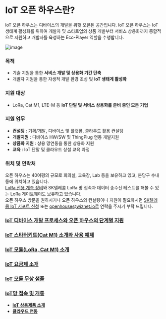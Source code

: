 # IoT 오픈 하우스란?

IoT 오픈 하우스는 디바이스의 개발을 위햇 오픈된 공간입니다.
IoT 오픈 하우스는 IoT 생태계 활성화를 위하여 개발자 및 스타트업의 상품 개발부터 서비스 상용화까지 종합적으로 지원하고 개발자를 육성하는 Eco-Player 역할을 수행합니다.

![image](https://user-images.githubusercontent.com/2126804/126432169-4e1ba35a-d4a7-4b97-869d-dae6b82e4162.png)


### 목적
* 기술 지원을 통한 **서비스 개발 및 상용화 기간 단축**
* 개발자 지원을 통한 자생적 개발 환경 조성 및 **IoT 생태계 활성화**

### 지원 대상
* LoRa, Cat M1, LTE-M 등 **IoT 단말 및 서비스 상용화를 준비 중인 모든 기업**

### 지원 업무
* **컨설팅** : 기획/개발, 디바이스 및 플랫폼, 클라우드 활용 컨설팅
* **개발지원** : 디바이스 HW/SW 및 ThingPlug 연동 개발지원
* **상품화 지원** : 상용 망연동을 통한 상용화 지원
* **교육** : IoT 단말 및 클라우드 상설 교육 과정 

### 위치 및 연락처
오픈 하우스는 40여평의 규모로 회의실, 교육장, Lab 등을 보유하고 있고, 분당구 수내동에 위치하고 있습니다.  
[LoRa 전용 계측 장비](https://www.redwoodcomm.com/product/01.php?cate_1=32)와 SK텔레콤 LoRa 망 접속과 데이터 송수신 테스트를 해볼 수 있는 LoRa 게이트웨이도 보유하고 있습니다.  
오픈 하우스 방문을 원하시거나 오픈 하우스의 컨설팅이나 지원이 필요하시면 [SK텔레콤 IoT 서포트 신청](http://b2b.tworld.co.kr/cs/counsel/iotOpenHouse.bc) 또는 openhouse@wiznet.io로 연락을 주시기 부탁 드립니다.  


### **[IoT 디바이스 개발 프로세스와 오픈 하우스의 단계별 지원](Docs/IoTDevProcess.md)**
### **[IoT 스타터키트(Cat M1) 소개와 사용 예제](Docs/StarterKit.md)**
### **[IoT 모듈(LoRa, Cat M1) 소개](Docs/IoTModules.md)**
### **[IoT 요금제 소개](http://b2b.tworld.co.kr/cs/basicproduct/basicProductPlanList.bc?mclCd=13)**
### **[IoT 모듈 무상 샘플](https://forms.office.com/r/gK4Aa57fyA)**
### **[IoT망 접속 및 개통](Docs/AttachNetwork.md)**

* **[IoT 상용제품 소개](https://github.com/Wiznet/wiznet-iot-shield-arduino-kr)**
* **[클라우드 연동](https://github.com/Wiznet/wiznet-iot-shield-arduino-kr)**
